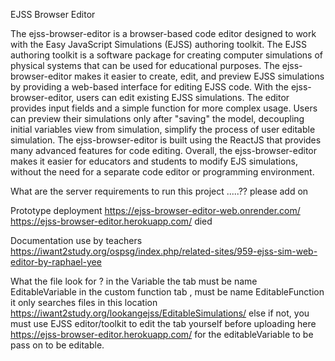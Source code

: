 EJSS Browser Editor

The ejss-browser-editor is a browser-based code editor designed to work with the Easy JavaScript Simulations (EJSS) authoring toolkit. The EJSS authoring toolkit is a software package for creating computer simulations of physical systems that can be used for educational purposes. The ejss-browser-editor makes it easier to create, edit, and preview EJSS simulations by providing a web-based interface for editing EJSS code.
With the ejss-browser-editor, users can edit existing EJSS simulations. The editor provides input fields and a simple function for more complex usage. Users can preview their simulations only after "saving" the model, decoupling initial variables view from simulation, simplify the process of user editable simulation.
The ejss-browser-editor is built using the ReactJS that provides many advanced features for code editing.
Overall, the ejss-browser-editor makes it easier for educators and students to modify EJS simulations, without the need for a separate code editor or programming environment.

What are the server requirements to run this project
.....?? please add on


Prototype deployment
https://ejss-browser-editor-web.onrender.com/ 
https://ejss-browser-editor.herokuapp.com/ died

Documentation use by teachers
https://iwant2study.org/ospsg/index.php/related-sites/959-ejss-sim-web-editor-by-raphael-yee


What the file look for ?
in the Variable the tab must be name EditableVariable
in the custom function tab , must be name EditableFunction
it only searches files in this location https://iwant2study.org/lookangejss/EditableSimulations/
else if not, you must use EJSS editor/toolkit to edit the tab yourself before uploading here https://ejss-browser-editor.herokuapp.com/ for the editableVariable to be pass on to be editable.

